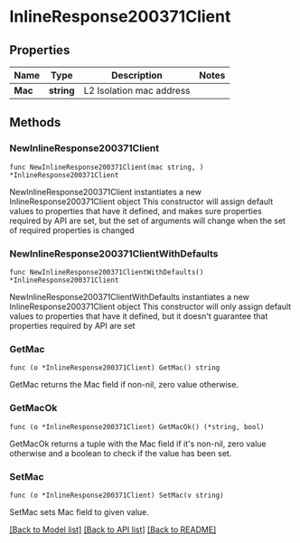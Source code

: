 # InlineResponse200371Client

## Properties

Name | Type | Description | Notes
------------ | ------------- | ------------- | -------------
**Mac** | **string** | L2 Isolation mac address | 

## Methods

### NewInlineResponse200371Client

`func NewInlineResponse200371Client(mac string, ) *InlineResponse200371Client`

NewInlineResponse200371Client instantiates a new InlineResponse200371Client object
This constructor will assign default values to properties that have it defined,
and makes sure properties required by API are set, but the set of arguments
will change when the set of required properties is changed

### NewInlineResponse200371ClientWithDefaults

`func NewInlineResponse200371ClientWithDefaults() *InlineResponse200371Client`

NewInlineResponse200371ClientWithDefaults instantiates a new InlineResponse200371Client object
This constructor will only assign default values to properties that have it defined,
but it doesn't guarantee that properties required by API are set

### GetMac

`func (o *InlineResponse200371Client) GetMac() string`

GetMac returns the Mac field if non-nil, zero value otherwise.

### GetMacOk

`func (o *InlineResponse200371Client) GetMacOk() (*string, bool)`

GetMacOk returns a tuple with the Mac field if it's non-nil, zero value otherwise
and a boolean to check if the value has been set.

### SetMac

`func (o *InlineResponse200371Client) SetMac(v string)`

SetMac sets Mac field to given value.



[[Back to Model list]](../README.md#documentation-for-models) [[Back to API list]](../README.md#documentation-for-api-endpoints) [[Back to README]](../README.md)


